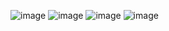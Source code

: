 ![image](https://github.com/trongnhanbro/human-resource-management/assets/118974931/5741a14b-7826-4cae-9974-427d8b2fa2a5)
![image](https://github.com/trongnhanbro/human-resource-management/assets/118974931/c79fe740-2fc8-4a83-8d42-90b7ecaaa5f6)
![image](https://github.com/trongnhanbro/human-resource-management/assets/118974931/0a1f8cdf-f638-4f4d-a428-cda87a1c4e81)
![image](https://github.com/trongnhanbro/human-resource-management/assets/118974931/4711bae6-86e5-4bbd-b6bd-86a68e0a111f)
